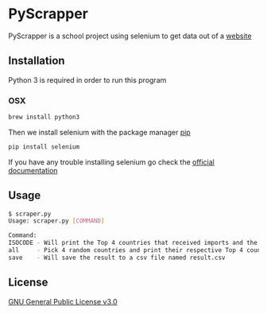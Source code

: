 # PyScrapper

PyScrapper is a school project using selenium to get data out of a [website](https://wits.worldbank.org/CountryProfile/en/Country/FRA/Year/2017/TradeFlow/Export/Partner/by-country/Product/Total)

## Installation

Python 3 is required in order to run this program

### OSX

```bash
brew install python3
```

Then we install selenium with the package manager [pip](https://pip.pypa.io/en/stable/)
```bash
pip install selenium
```

If you have any trouble installing selenium go check the [official documentation](https://selenium-python.readthedocs.io/installation.html)

## Usage

```bash
$ scraper.py
Usage: scraper.py [COMMAND]

Command:
ISOCODE - Will print the Top 4 countries that received imports and the import amount in 2017 from the country ISOCODE
all     - Pick 4 random countries and print their respective Top 4 countries that received imports and the import amount in 2017
save    - Will save the result to a csv file named result.csv
```

## License

[GNU General Public License v3.0](https://www.gnu.org/licenses/gpl-3.0.en.html)